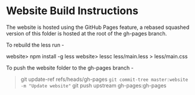 # Website Build Instructions

The website is hosted using the GitHub Pages feature, a rebased squashed version of this folder is hosted at the root of the gh-pages branch.

To rebuild the less run -

  website> npm install -g less
  website> lessc less/main.less > less/main.css

To push the website folder to the gh-pages branch -

  > git update-ref refs/heads/gh-pages `git commit-tree master:website -m "Update website"`
  > git push upstream gh-pages:gh-pages